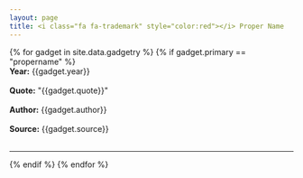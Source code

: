 ```yaml
---
layout: page
title: <i class="fa fa-trademark" style="color:red"></i> Proper Name
---
```


{% for gadget in site.data.gadgetry %}
{% if gadget.primary == "propername" %}
  <br>
  **Year:** {{gadget.year}}
  <br>
  <br>
  **Quote:** "{{gadget.quote}}"
  <br>
  <br>
  **Author:** {{gadget.author}}
  <br>
  <br>
  **Source:** {{gadget.source}}
  <br>
  <br>
  <hr/>
{% endif %}
{% endfor %}
